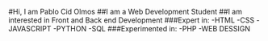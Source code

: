 #Hi, I am Pablo Cid Olmos
##&#xfe0f;I am a Web Development Student
##I am interested in Front and Back end Development
###Expert in:
-HTML
-CSS
-JAVASCRIPT
-PYTHON
-SQL
###Experimented in:
-PHP
-WEB DESSIGN
